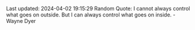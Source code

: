 Last updated: 2024-04-02 19:15:29
Random Quote: I cannot always control what goes on outside. But I can always control what goes on inside. - Wayne Dyer